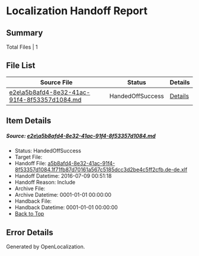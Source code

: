 # <a name='report-top'></a> Localization Handoff Report

## Summary
 Total Files | 1

## File List
 Source File | Status | Details 
 ----------- | ------ | ------- 
 [e2e\a5b8afd4-8e32-41ac-91f4-8f53357d1084.md](https://github.com/OpenLocalizationTestOrg/oltest/blob/24d2272aedf34115d4b8935b5505e9d2038ca240/e2e/a5b8afd4-8e32-41ac-91f4-8f53357d1084.md) | HandedOffSuccess | [Details](#0242573cbe5b1638a0a301eab3521adfdd19d0a21)

## Item Details
##### <a name='0242573cbe5b1638a0a301eab3521adfdd19d0a21'></a> Source: [e2e\a5b8afd4-8e32-41ac-91f4-8f53357d1084.md](https://github.com/OpenLocalizationTestOrg/oltest/blob/24d2272aedf34115d4b8935b5505e9d2038ca240/e2e/a5b8afd4-8e32-41ac-91f4-8f53357d1084.md)
* Status: HandedOffSuccess
* Target File: 
* Handoff File: [a5b8afd4-8e32-41ac-91f4-8f53357d1084.1f71fb87d70161a567c5185dcc3d2be4c5ff2cfb.de-de.xlf](https://github.com/OpenLocalizationTestOrg/olhandoff-e2e/blob/f6781e77de71396c471e80a807205263d8805051/ol-handoff/OpenLocalizationTestOrg/oltest-dede-fly/ci/ht/a5b8afd4-8e32-41ac-91f4-8f53357d1084.1f71fb87d70161a567c5185dcc3d2be4c5ff2cfb.de-de.xlf)
* Handoff Datetime: 2016-07-09 00:51:18
* Handoff Reason: Include
* Archive File: 
* Archive Datetime: 0001-01-01 00:00:00
* Handback File: 
* Handback Datetime: 0001-01-01 00:00:00
* [Back to Top](#report-top)


## Error Details

Generated by OpenLocalization.
